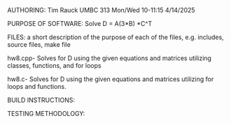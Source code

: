 AUTHORING: Tim Rauck UMBC 313 Mon/Wed 10-11:15 4/14/2025

PURPOSE OF SOFTWARE: Solve D = A(3*B) *C^T

FILES: a short description of the purpose of each of the files, e.g. includes, source files, make file

hw8.cpp- Solves for D using the given equations and matrices utilizing classes, functions, and for loops

hw8.c- Solves for D using the given equations and matrices utilizing for loops and functions.

BUILD INSTRUCTIONS: 

TESTING METHODOLOGY: 
